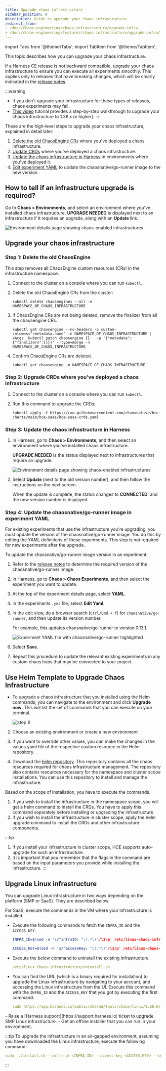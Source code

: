 ```yaml
---
title: Upgrade chaos infrastructure
sidebar_position: 9
description: Guide to upgrade your chaos infrastructure
redirect_from:
- /docs/chaos-engineering/chaos-infrastructure/upgrade-infra
- /docs/chaos-engineering/features/chaos-infrastructure/upgrade-infra/
---
```


import Tabs from '@theme/Tabs';
import TabItem from '@theme/TabItem';

This topic describes how you can upgrade your chaos infrastructure.

If a Harness CE release is not backward compatible, upgrade your chaos infrastructure to ensure you can execute all experiments smoothly. This applies only to releases that have breaking changes, which will be clearly indicated in the [release notes](/release-notes/chaos-engineering).

:::warning
- If you don't upgrade your infrastructure for these types of releases, chaos experiments may fail.
- [This video](https://youtu.be/fAnsGqkcdkc) tutorial provides a step-by-step walkthrough to upgrade your chaos infrastructure to 1.38.x or higher].
:::

These are the high-level steps to upgrade your chaos infrastructure, explained in detail later:

1. [Delete the old ChaosEngine CRs](#step-1-delete-the-old-chaosengine) where you've deployed a chaos infrastructure.
1. [Update CRDs](#step-2-upgrade-crds-where-youve-deployed-a-chaos-infrastructure) where you've deployed a chaos infrastructure.
1. [Update the chaos infrastructure in Harness](#step-3-update-the-chaos-infrastructure-in-harness) in environments where you've deployed it.
1. [Edit experiment YAML](#step-4-update-the-chaosnativego-runner-image-in-experiment-yaml) to update the chaosnative/go-runner image to the new version.

## How to tell if an infrastructure upgrade is required?

Go to **Chaos > Environments**, and select an environment where you've installed chaos infrastructure.  **UPGRADE NEEDED** is displayed next to an infrastructure if it requires an upgrade, along with an **Update** link.

![Environment details page showing chaos-enabled infrastructures](./static/upgrade/chaos-infra-upgrade-needed.png)


## Upgrade your chaos infrastructure

### Step 1: Delete the old ChaosEngine

This step removes all ChaosEngine custom resources (CRs) in the infrastructure namespace.

1. Connect to the cluster on a console where you can run `kubectl`.
1. Delete the old ChaosEngine CRs from the cluster:

	```
	kubectl delete chaosengines --all -n NAMESPACE_OF_CHAOS_INFRASTRUCTURE
	```

1. If ChaosEngine CRs are not being deleted, remove the finalizer from all the chaosengine CRs.

	```
	kubectl get chaosengine --no-headers -o custom-columns=":metadata.name" -n NAMESPACE_OF_CHAOS_INFRASTRUCTURE | xArgs  kubectl patch chaosengine {}   -p '{"metadata":{"finalizers":[]}}' --type=merge -n NAMESPACE_OF_CHAOS_INFRASTRUCTURE
	```

1. Confirm ChaosEngine CRs are deleted.

	```
	kubectl get chaosengine -n NAMESPACE_OF_CHAOS_INFRASTRUCTURE
	```

### Step 2: Upgrade CRDs where you've deployed a chaos infrastructure

1. Connect to the cluster on a console where you can run `kubectl`.
2. Run this command to upgrade the CRDs:

	```
	kubectl apply -f https://raw.githubusercontent.com/chaosnative/hce-charts/main/hce-saas/hce-saas-crds.yaml
	```

### Step 3: Update the chaos infrastructure in Harness

1. In Harness, go to **Chaos > Environments**, and then select an environment where you've installed chaos infrastructure.

	**UPGRADE NEEDED** is the status displayed next to infrastructures that require an upgrade.

	![Environment details page showing chaos-enabled infrastructures](./static/upgrade/chaos-infra-upgrade-needed.png)

1. Select **Update** (next to the old version number), and then follow the instructions on the next screen.

	When the update is complete, the status changes to **CONNECTED**, and the new version number is displayed.

### Step 4: Update the chaosnative/go-runner image in experiment YAML

For existing experiments that use the infrastructure you're upgrading, you must update the version of the chaosnative/go-runner image. You do this by editing the YAML definitions of these experiments. This step is not required for new experiments after the upgrade.

To update the chaosnative/go-runner image version in an experiment:

1. Refer to the [release notes](/release-notes/chaos-engineering) to determine the required version of the chaosnative/go-runner image.

1. In Harness, go to **Chaos > Chaos Experiments**, and then select the experiment you want to update.

1. At the top of the experiment details page, select **YAML**.

1. In the experiments `.yml` file, select **Edit Yaml**.

1. In the edit view, do a browser search (`Ctrl/Cmd + f`) for `chaosnative/go-runner`, and then update its version number.

	For example, this updates chaosnative/go-runner to version 0.13.1.

	![Experiment YAML file with chaosnative/go-runner highlighted](./static/upgrade/chaos-infra-update-go-runner.png)

1. Select **Save**.

1. Repeat this procedure to update the relevant existing experiments in any custom chaos hubs that may be connected to your project.

## Use Helm Template to Upgrade Chaos Infrastructure

* To upgrade a chaos infrastructure that you installed using the Helm commands, you can navigate to the environment and click **Upgrade now**. This will list the set of commands that you can execute on your terminal.

  ![step 9](./static/enable-disable/upgrade-9.png)

2. Choose an existing environment or create a new environment

3. If you want to override other values, you can make the changes in the values.yaml file of the respective custom resource in the Helm repository.
1. Download the [helm repository](https://github.com/harness/chaos-infra-helm-chart). This repository contains all the chaos resources required for chaos infrastructure management. The repository also contains resources necessary for the namespace and cluster scope installations. You can use this repository to install and manage the infrastructure.

Based on the scope of installation, you have to execute the commands.

1. If you wish to install the infrastructure in the namespace scope, you will get a helm command to install the CRDs. You have to apply this command separately before installing or upgrading the infrastructure.
2. If you wish to install the infrastructure in cluster scope, apply the helm upgrade command to install the CRDs and other infrastructure components.

:::tip
1. If you install your infrastructure in cluster scope, HCE supports auto-upgrade for such an infrastructure.
2. It is important that you remember that the flags in the command are based on the input parameters you provide while installing the infrastructure.
:::

## Upgrade Linux infrastructure

You can upgrade Linux infrastructure in two ways depending on the platform (SMP or SaaS). They are described below.

For SaaS, execute the commands in the VM where your infrastructure is installed.

<Tabs>
<TabItem value="SaaS">

- Execute the following commands to fetch the `INFRA_ID` and the `ACCESS_KEY`.

	```yaml
	INFRA_ID=$(sed -n 's/^infraID: "\(.*\)"/\1/p' /etc/linux-chaos-infrastructure/config.yaml)
	```

	```yaml
	ACCESS_KEY=$(sed -n 's/^accessKey: "\(.*\)"/\1/p' /etc/linux-chaos-infrastructure/config.yaml)
	```

- Execute the below command to uninstall the existing infrastructure.

	```yaml
	/etc/linux-chaos-infrastructure/uninstall.sh
	```

- You can find the URL (which is a binary required for installation) to upgrade the Linux infrastructure by navigating to your account, and accessing the Linux infrastructure from the UI. Execute this command with the `INFRA_ID` and the `ACCESS_KEY` that you got by executing the first command.

	```yaml
	sudo https://app.harness.io/public/shared/tools/chaos/linux/1.50.0/install.sh | bash /dev/stdin --infra-id <INFRA_ID> --access-key <ACCESS_KEY> --server-url https://<YOUR_IP>/chaos/lserver/api
	```

</TabItem>

<TabItem value="SMP">
- Raise a [Harness support](https://support.harness.io) ticket to upgrade SMP Linux infrastructure.
- Get an offline installer that you can run in your environment.

:::tip
To upgrade the infrastructure in an air-gapped environment, assuming you have downloaded the Linux infrastructure, execute the following command:

```yaml
sudo  ./install.sh --infra-id <INFRA_ID> --access-key <ACCESS_KEY> --server-url https://<YOUR_IP>chaos/lserver/api
```
:::

</TabItem>

</Tabs>

